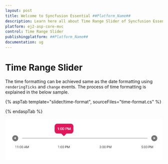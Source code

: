 ```yaml
---
layout: post
title: Welcome to Syncfusion Essential ##Platform_Name##
description: Learn here all about Time Range Slider of Syncfusion Essential ##Platform_Name## widgets based on HTML5 and jQuery.
platform: ej2-asp-core-mvc
control: Time Range Slider
publishingplatform: ##Platform_Name##
documentation: ug
---
```


# Time Range Slider

The time formatting can be achieved same as the date formatting using `renderingTicks` and `change` events. The process of time formatting is explained in the below sample.

{% aspTab template="slider/time-format", sourceFiles="time-format.cs" %}

{% endaspTab %}

![ASP .NET Core - Slider - Time - Format](../images/slider-time-format.png)